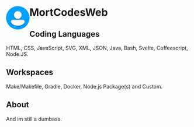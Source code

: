 # <img src="user.png" width="64" style="float:left;"></img> MortCodesWeb

## Coding Languages
HTML, CSS, JavaScript, SVG, XML, JSON, Java, Bash, Svelte, Coffeescript, Node.JS.
## Workspaces
Make/Makefile, Gradle, Docker, Node.js Package(s) and Custom.
## About
And im still a dumbass.
